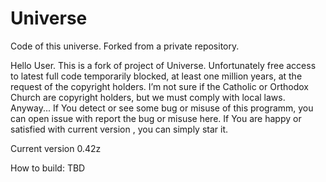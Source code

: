 # Universe
Code of this universe. 
Forked from a private repository.

Hello User.
This is a fork of project of Universe.  Unfortunately free access to latest full code temporarily blocked, at least one million years, at the request of the copyright holders. I’m not sure if the Catholic or Orthodox Church are copyright holders, but we must comply with local laws.
Anyway... If You detect or see some bug or misuse of this programm, you can open issue with report the bug or misuse here. If You are happy or satisfied with current version , you can simply star it.

Current version 0.42z

How to build: TBD
